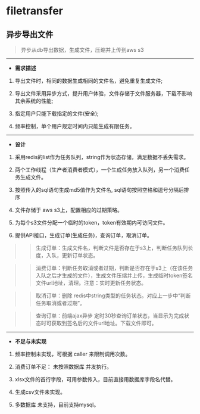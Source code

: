 # **filetransfer**

异步导出文件
---
> 异步从db导出数据，生成文件，压缩并上传到aws s3
---
- **需求描述**
1. 导出文件时，相同的数据生成相同的文件名，避免重复生成文件;

2. 导出文件采用异步方式，提升用户体验，文件存储于文件服务器，下载不影响其余系统的性能;

3. 指定用户只能下载指定的文件(安全);

4. 频率控制，单个用户规定时间内只能生成有限任务。

---
- **设计**
1. 采用redis的list作为任务队列，string作为状态存储，满足数据不丢失需求。

2. 两个工作线程（生产者消费者模式），一个生成任务放入队列，另一个消费任务生成文件。

3. 按照传入的sql语句生成md5值作为文件名, sql语句按照空格和逗号分隔后排序

4. 文件存储于 aws s3上，配置相应的过期策略。

5. 为每个s3文件分配一个临时的token，token有效期内可访问文件。

6. 提供API接口，生成订单(生成任务)，查询订单，取消订单。
>> 生成订单：生成文件名，判断文件是否存在于s3上，判断任务队列长度，入队，更新订单状态。

>> 消费订单：判断任务取消或者过期，判断是否存在于s3上（在该任务入队之后才生成的文件），生成文件压缩并上传，生成临时token签名文件url地址，清理。注意：实时更新任务状态。

>> 取消订单：删除 redis中string类型的任务状态。对应上一步中“判断任务取消或者过期”。

>> 查询订单：前端ajax异步 定时30秒查询订单状态，当显示为完成状态时可获取到签名后的文件url地址。下载文件即可。

---
- **不足与未实现**
1. 频率控制未实现，可根据 caller 来限制调用次数。

2. 消费订单不足： 未按照数据库 并发执行。

3. xlsx文件的首行字段，可用参数传入，目前直接用数据库字段名代替。

4. 生成csv文件未实现。

5. 多数据库 未支持，目前支持mysql。
